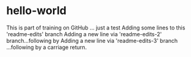# hello-world
This is part of training on GitHub ... just a test
Adding some lines to this 'readme-edits' branch
Adding a new line via 'readme-edits-2' branch...following by <ENTER>
Adding a new line via 'readme-edits-3' branch ...following by a carriage return.
  
